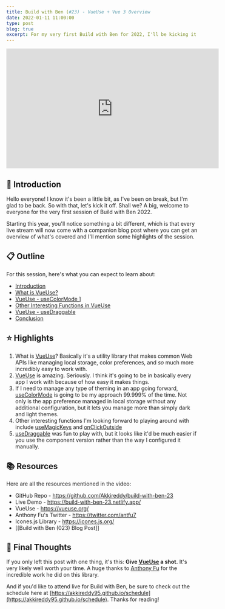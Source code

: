 ```yaml
---
title: Build with Ben (#23) - VueUse + Vue 3 Overview
date: 2022-01-11 11:00:00
type: post
blog: true
excerpt: For my very first Build with Ben for 2022, I'll be kicking it off with a bang by checking out the amazing VueUse library by @antfu!
---
```


<iframe width="560" height="315" src="https://www.youtube.com/embed/2yMlzQsH6F8" title="YouTube video player" frameborder="0" allow="accelerometer; autoplay; clipboard-write; encrypted-media; gyroscope; picture-in-picture" allowfullscreen></iframe>

## 👋 Introduction

Hello everyone! I know it's been a little bit, as I've been on break, but I'm glad to be back. So with that, let's kick it off. Shall we? A big, welcome to everyone for the very first session of Build with Ben 2022.

Starting this year, you'll notice something a bit different, which is that every live stream will now come with a companion blog post where you can get an overview of what's covered and I'll mention some highlights of the session.

## 📋 Outline

For this session, here's what you can expect to learn about:

- [Introduction](https://www.youtube.com/watch?v=2yMlzQsH6F8&t=0s)
- [What is VueUse?](https://www.youtube.com/watch?v=2yMlzQsH6F8&t=86s)
- [VueUse - useColorMode ](https://www.youtube.com/watch?v=2yMlzQsH6F8&t=172s)]
- [Other Interesting Functions in VueUse](https://www.youtube.com/watch?v=2yMlzQsH6F8&t=1678s)
- [VueUse - useDraggable](https://www.youtube.com/watch?v=2yMlzQsH6F8&t=1880s)
- [Conclusion](https://www.youtube.com/watch?v=2yMlzQsH6F8&t=2978s)

## ⭐ Highlights

1. What is [VueUse](https://vueuse.org/)? Basically it's a utility library that makes common Web APIs like managing local storage, color preferences, and <em>so</em> much more incredibly easy to work with.
2. [VueUse](https://vueuse.org/) is amazing. Seriously. I think it's going to be in basically every app I work with because of how easy it makes things.
3. If I need to manage any type of theming in an app going forward, [useColorMode](https://vueuse.org/core/useColorMode/) is going to be my approach 99.999% of the time. Not only is the app preference managed in local storage without any additional configuration, but it lets you manage more than simply dark and light themes.
4. Other interesting functions I'm looking forward to playing around with include [useMagicKeys](https://vueuse.org/core/useMagicKeys/) and [onClickOutside](https://vueuse.org/core/onClickOutside/)
5. [useDraggable](https://vueuse.org/core/useDraggable/) was fun to play with, but it looks like it'd be much easier if you use the component version rather than the way I configured it manually.

## 📚 Resources

Here are all the resources mentioned in the video:

- GitHub Repo - https://github.com/Akkireddy/build-with-ben-23
- Live Demo - https://build-with-ben-23.netlify.app/
- VueUse - https://vueuse.org/
- Anthony Fu's Twitter - https://twitter.com/antfu7
- Icones.js Library - https://icones.js.org/
- [[Build with Ben (023) Blog Post]]

## 🤔 Final Thoughts

If you only left this post with one thing, it's this: **Give [VueUse](https://vueuse.org/) a shot.** It's very likely well worth your time. A huge thanks to [Anthony Fu](https://twitter.com/antfu7) for the incredible work he did on this library.

And if you'd like to attend live for Build with Ben, be sure to check out the schedule here at [https://akkireddy95.github.io/schedule](https://akkireddy95.github.io/schedule). Thanks for reading!
